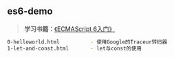 ## es6-demo

> **学习书籍：**[《ECMAScript 6入门》](http://es6.ruanyifeng.com/)

``` bash
0-helloworld.html          - 使用Google的Traceur转码器
1-let-and-const.html       - let与const的使用
```
